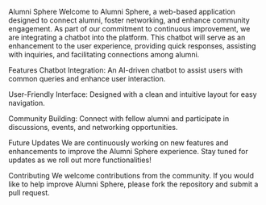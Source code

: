 Alumni Sphere Welcome to Alumni Sphere, a web-based application designed to connect alumni, foster networking, and enhance community engagement. As part of our commitment to continuous improvement, we are integrating a chatbot into the platform. This chatbot will serve as an enhancement to the user experience, providing quick responses, assisting with inquiries, and facilitating connections among alumni.

Features Chatbot Integration: An AI-driven chatbot to assist users with common queries and enhance user interaction.

User-Friendly Interface: Designed with a clean and intuitive layout for easy navigation.

Community Building: Connect with fellow alumni and participate in discussions, events, and networking opportunities.

Future Updates We are continuously working on new features and enhancements to improve the Alumni Sphere experience. Stay tuned for updates as we roll out more functionalities!

Contributing We welcome contributions from the community. If you would like to help improve Alumni Sphere, please fork the repository and submit a pull request.
